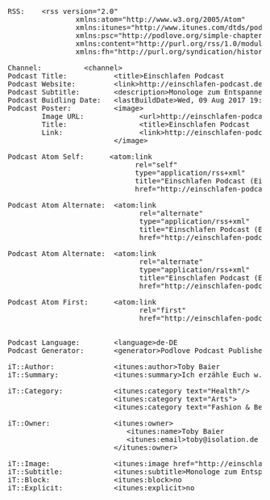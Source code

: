 <pre>
RSS:    &lt;rss version="2.0" 
                xmlns:atom="http://www.w3.org/2005/Atom" 
                xmlns:itunes="http://www.itunes.com/dtds/podcast-1.0.dtd"                         
                xmlns:psc="http://podlove.org/simple-chapters" 
                xmlns:content="http://purl.org/rss/1.0/modules/content/" 
                xmlns:fh="http://purl.org/syndication/history/1.0">

Channel:          &lt;channel>
Podcast Title:           &lt;title>Einschlafen Podcast</title>
Podcast Website:         &lt;link>http://einschlafen-podcast.de</link>
Podcast Subtitle:        &lt;description>Monologe zum Entspannen</description>
Podcast Buidling Date:   &lt;lastBuildDate>Wed, 09 Aug 2017 19:26:04 +0000</lastBuildDate>
Podcast Poster:          &lt;image>
        Image URL:             &lt;url>http://einschlafen-podcast.de/.../einschlafen-podcast_original.png</url>
        Title:                 &lt;title>Einschlafen Podcast</title>
        Link:                  &lt;link>http://einschlafen-podcast.de</link>
                         &lt;/image>
                  
Podcast Atom Self:      &lt;atom:link 
                              rel="self" 
                              type="application/rss+xml" 
                              title="Einschlafen Podcast (Einschlafen Podcast (AAC))" 
                              href="http://einschlafen-podcast.de/feed/aac/"/>
                          
Podcast Atom Alternate:  &lt;atom:link 
                               rel="alternate" 
                               type="application/rss+xml" 
                               title="Einschlafen Podcast (Einschlafen Podcast (MP3))" 
                               href="http://einschlafen-podcast.de/feed/mp3/"/>
                               
Podcast Atom Alternate:  &lt;atom:link 
                               rel="alternate" 
                               type="application/rss+xml" 
                               title="Einschlafen Podcast (Einschlafen Podcast (Opus))" 
                               href="http://einschlafen-podcast.de/feed/opus/"/>
                               
Podcast Atom First:      &lt;atom:link 
                               rel="first" 
                               href="http://einschlafen-podcast.de/feed/aac/"/>


Podcast Language:        &lt;language>de-DE</language>
Podcast Generator:       &lt;generator>Podlove Podcast Publisher v2.6.2</generator>

iT::Author:              &lt;itunes:author>Toby Baier</itunes:author>
iT::Summary:             &lt;itunes:summary>Ich erzähle Euch w.... ....önnt.</itunes:summary>

iT::Category:            &lt;itunes:category text="Health"/>
                         &lt;itunes:category text="Arts">
                         &lt;itunes:category text="Fashion &amp; Beauty"/></itunes:category>
                        
iT::Owner:               &lt;itunes:owner>
                            &lt;itunes:name>Toby Baier</itunes:name>
                            &lt;itunes:email>toby@isolation.de</itunes:email>
                         &lt;/itunes:owner>
             
iT::Image:               &lt;itunes:image href="http://einschlafen-....einschlafen-podcast_original.png"/>
iT::Subtitle:            &lt;itunes:subtitle>Monologe zum Entspannen</itunes:subtitle>
iT::Block:               &lt;itunes:block>no</itunes:block>
iT::Explicit:            &lt;itunes:explicit>no</itunes:explicit>
</pre>
